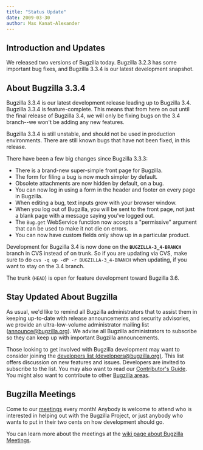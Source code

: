 ```yaml
---
title: "Status Update"
date: 2009-03-30
author: Max Kanat-Alexander
---
```


## Introduction and Updates

We released two versions of Bugzilla today. Bugzilla 3.2.3 has some important bug fixes, and Bugzilla 3.3.4 is our latest development snapshot.

## About Bugzilla 3.3.4

Bugzilla 3.3.4 is our latest development release leading up to Bugzilla 3.4\. Bugzilla 3.3.4 is feature-complete. This means that from here on out until the final release of Bugzilla 3.4, we will only be fixing bugs on the 3.4 branch--we won't be adding any new features.

Bugzilla 3.3.4 is still unstable, and should not be used in production environments. There are still known bugs that have not been fixed, in this release.

There have been a few big changes since Bugzilla 3.3.3:

*   There is a brand-new super-simple front page for Bugzilla.
*   The form for filing a bug is now much simpler by default.
*   Obsolete attachments are now hidden by default, on a bug.
*   You can now log in using a form in the header and footer on every page in Bugzilla.
*   When editing a bug, text inputs grow with your browser window.
*   When you log out of Bugzilla, you will be sent to the front page, not just a blank page with a message saying you've logged out.
*   The `Bug.get` WebService function now accepts a "permissive" argument that can be used to make it not die on errors.
*   You can now have custom fields only show up in a particular product.

Development for Bugzilla 3.4 is now done on the **`BUGZILLA-3_4-BRANCH`** branch in CVS instead of on trunk. So if you are updating via CVS, make sure to do `cvs -q up -dP -r BUGZILLA-3_4-BRANCH` when updating, if you want to stay on the 3.4 branch.

The trunk (`HEAD`) is open for feature development toward Bugzilla 3.6.

## Stay Updated About Bugzilla

As usual, we'd like to remind all Bugzilla administrators that to assist them in keeping up-to-date with release announcements and security advisories, we provide an ultra-low-volume administrator mailing list ([announce@bugzilla.org](https://lists.bugzilla.org/cgi-bin/mj_wwwusr?func=lists-full-long&extra=announce)). We advise all Bugzilla administrators to subscribe so they can keep up with important Bugzilla announcements.

Those looking to get involved with Bugzilla development may want to consider joining the [developers list (developers@bugzilla.org)](https://lists.bugzilla.org/cgi-bin/mj_wwwusr?func=lists-long-full&extra=developers). This list offers discussion on new features and issues. Developers are invited to subscribe to the list. You may also want to read our [Contributor's Guide](https://www.bugzilla.org/docs/contributor.html). You might also want to contribute to other [Bugzilla areas](https://wiki.mozilla.org/Bugzilla:Bugzilla:Teams).

## Bugzilla Meetings

Come to our [meetings](https://wiki.mozilla.org/Bugzilla:Meetings) every month! Anybody is welcome to attend who is interested in helping out with the Bugzilla Project, or just anybody who wants to put in their two cents on how development should go.

You can learn more about the meetings at the [wiki page about Bugzilla Meetings](https://wiki.mozilla.org/Bugzilla:Meetings).
